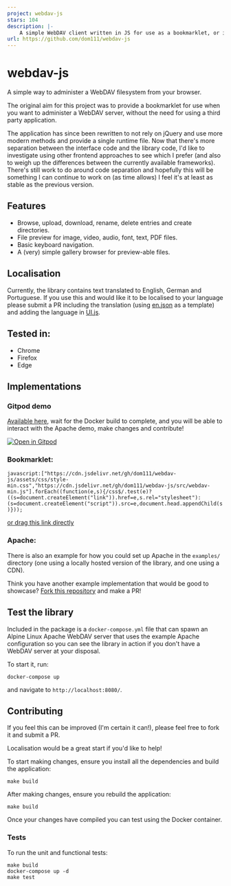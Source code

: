 ```yaml
---
project: webdav-js
stars: 104
description: |-
    A simple WebDAV client written in JS for use as a bookmarklet, or integration into a web server.
url: https://github.com/dom111/webdav-js
---
```


# webdav-js

A simple way to administer a WebDAV filesystem from your browser.

The original aim for this project was to provide a bookmarklet for use when you want to administer a WebDAV server,
without the need for using a third party application.

The application has since been rewritten to not rely on jQuery and use more modern methods and provide a single runtime
file. Now that there's more separation between the interface code and the library code, I'd like to investigate using
other frontend approaches to see which I prefer (and also to weigh up the differences between the currently available
frameworks). There's still work to do around code separation and hopefully this will be something I can continue to work
on (as time allows) I feel it's at least as stable as the previous version.

## Features

- Browse, upload, download, rename, delete entries and create directories.
- File preview for image, video, audio, font, text, PDF files.
- Basic keyboard navigation.
- A (very) simple gallery browser for preview-able files.

## Localisation

Currently, the library contains text translated to English, German and Portuguese. If you use this and would like it to
be localised to your language please submit a PR including the translation (using [en.json](translations/en.json) as a template) and adding the
language in [UI.js](src/lib/UI/UI.js).

## Tested in:

- Chrome
- Firefox
- Edge

## Implementations

### Gitpod demo

[Available here](https://gitpod.io/#https://github.com/dom111/webdav-js), wait for the Docker build to complete, and you
will be able to interact with the Apache demo, make changes and contribute!

[![Open in Gitpod](https://gitpod.io/button/open-in-gitpod.svg)](https://gitpod.io/#https://github.com/dom111/webdav-js)

### Bookmarklet:

`javascript:["https://cdn.jsdelivr.net/gh/dom111/webdav-js/assets/css/style-min.css","https://cdn.jsdelivr.net/gh/dom111/webdav-js/src/webdav-min.js"].forEach((function(e,s){/css$/.test(e)?((s=document.createElement("link")).href=e,s.rel="stylesheet"):(s=document.createElement("script")).src=e,document.head.appendChild(s)}));`

[or drag this link directly](javascript:%5B%22https%3A//cdn.jsdelivr.net/gh/dom111/webdav-js/assets/css/style-min.css%22%2C%22https%3A//cdn.jsdelivr.net/gh/dom111/webdav-js/src/webdav-min.js%22%5D.forEach%28%28function%28e%2Cs%29%7B/css%24/.test%28e%29%3F%28%28s%3Ddocument.createElement%28%22link%22%29%29.href%3De%2Cs.rel%3D%22stylesheet%22%29%3A%28s%3Ddocument.createElement%28%22script%22%29%29.src%3De%2Cdocument.head.appendChild%28s%29%7D%29%29%3B)

### Apache:

There is also an example for how you could set up Apache in the `examples/` directory (one using a locally hosted
version of the library, and one using a CDN).

Think you have another example implementation that would be good to showcase?
[Fork this repository](https://github.com/dom111/webdav-js/fork) and make a PR!

## Test the library

Included in the package is a `docker-compose.yml` file that can spawn an Alpine Linux Apache WebDAV server that uses the
example Apache configuration so you can see the library in action if you don't have a WebDAV server at your disposal.

To start it, run:

    docker-compose up

and navigate to `http://localhost:8080/`.

## Contributing

If you feel this can be improved (I'm certain it can!), please feel free to fork it and submit a PR.

Localisation would be a great start if you'd like to help!

To start making changes, ensure you install all the dependencies and build the application:

    make build

After making changes, ensure you rebuild the application:

    make build

Once your changes have compiled you can test using the Docker container.

### Tests

To run the unit and functional tests:

    make build
    docker-compose up -d
    make test


